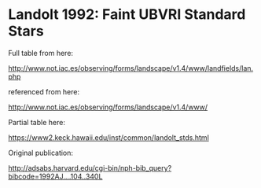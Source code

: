 
# Landolt 1992: Faint UBVRI Standard Stars

Full table from here:

http://www.not.iac.es/observing/forms/landscape/v1.4/www/landfields/lan.php

referenced from here:

http://www.not.iac.es/observing/forms/landscape/v1.4/www/

Partial table here:

https://www2.keck.hawaii.edu/inst/common/landolt_stds.html

Original publication:

http://adsabs.harvard.edu/cgi-bin/nph-bib_query?bibcode=1992AJ....104..340L
